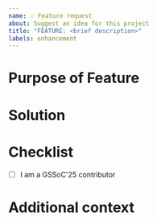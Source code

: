 ```yaml
---
name: 💡 Feature request
about: Suggest an idea for this project
title: "FEATURE: <brief description>"
labels: enhancement
---
```


<!-- Thank you for taking the time to contribute! 🙌 -->

<!-- **Suggested Title Format:** `FEATURE: Short description of the suggestion` -->

# Purpose of Feature
<!-- A clear and concise description of what the problem is. Ex. I'm always frustrated when [...] -->


# Solution
<!-- A clear and concise description of what you want to happen. -->


# Checklist
<!-- Please delete the options that are not relevant to you. -->
- [ ] I am a GSSoC'25 contributor

# Additional context
<!-- Add any other context or screenshots about the feature request here. -->
